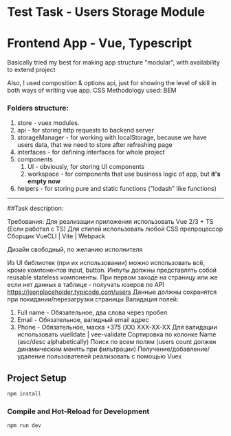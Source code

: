 # Test Task - Users Storage Module
# Frontend App - Vue, Typescript

Basically tried my best for making app structure "modular", with availability to extend project

Also, I used composition & options api, just for showing the level of skill in both ways of writing vue app.
CSS Methodology used: BEM

### Folders structure: 
1. store - vuex modules. 
2. api - for storing http requests to backend server
3. storageManager - for working with localStorage, because we have users data, that we need to store after refreshing page
4. interfaces - for defining interfaces for whole project
5. components
   1. UI - obviously, for storing UI components
   2. workspace - for components that use business logic of app, but **it's empty now**
6. helpers - for storing pure and static functions ("lodash" like functions)
___________________
##Task description:

Требования:
Для реализации приложения использовать Vue 2/3 + TS (Если работал с TS)
Для стилей использовать любой CSS препроцессор
Сборщик VueCLI | Vite | Webpack

Дизайн свободный, по желанию исполнителя

Из UI библиотек (при их использовании) можно использовать всё, кроме компонентов input, button. Инпуты должны представлять собой reusable stateless компоненты.
При первом заходе на страницу или же если нет данных в таблице - получать юзеров по API https://jsonplaceholder.typicode.com/users
Данные должны сохранятся при покидании/перезагрузки страницы
Валидация полей:
1. Full name - Обязательное, два слова через пробел
2. Email - Обязательное, валидный email адрес
3. Phone - Обязательное, маска +375 (XX) XXX-XX-XX
   Для валидации использовать vuelidate | vee-validate
   Сортировка по колонке Name (asc/desc alphabetically)
   Поиск по всем полям (users count должен динамическим менять при фильтрации)
   Получение/добавление/удаление пользователей реализовать с помощью Vuex


   
## Project Setup

```sh
npm install
```

### Compile and Hot-Reload for Development

```sh
npm run dev
```